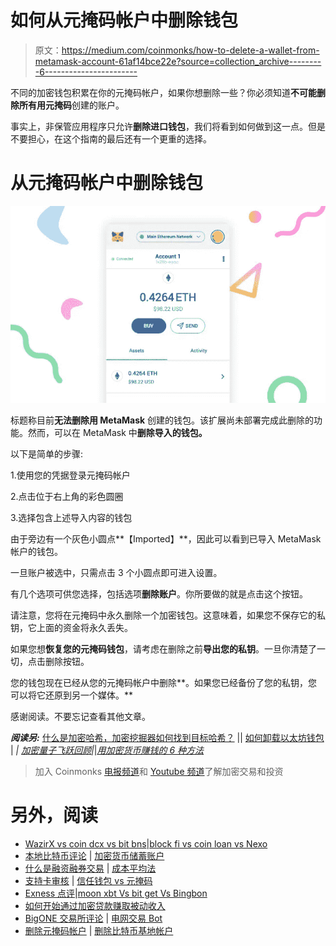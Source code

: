 # 如何从元掩码帐户中删除钱包

> 原文：<https://medium.com/coinmonks/how-to-delete-a-wallet-from-metamask-account-61af14bce22e?source=collection_archive---------6----------------------->

不同的加密钱包积累在你的元掩码帐户，如果你想删除一些？你必须知道**不可能删除所有用元掩码**创建的账户。

事实上，非保管应用程序只允许**删除进口钱包**，我们将看到如何做到这一点。但是不要担心，在这个指南的最后还有一个更重的选择。

# 从元掩码帐户中删除钱包

![](img/8fc5439510f4d981d454789e685d44cb.png)

标题称目前**无法删除用 MetaMask** 创建的钱包。该扩展尚未部署完成此删除的功能。然而，可以在 MetaMask 中**删除导入的钱包。**

以下是简单的步骤:

1.使用您的凭据登录元掩码帐户

2.点击位于右上角的彩色圆圈

3.选择包含上述导入内容的钱包

由于旁边有一个灰色小圆点**【Imported】**，因此可以看到已导入 MetaMask 帐户的钱包。

一旦账户被选中，只需点击 3 个小圆点即可进入设置。

有几个选项可供您选择，包括选项**删除账户**。你所要做的就是点击这个按钮。

请注意，您将在元掩码中永久删除一个加密钱包。这意味着，如果您不保存它的私钥，它上面的资金将永久丢失。

如果您想**恢复您的元掩码钱包**，请考虑在删除之前**导出您的私钥**。一旦你清楚了一切，点击删除按钮。

您的钱包现在已经从您的元掩码帐户中删除**。如果您已经备份了您的私钥，您可以将它还原到另一个媒体。**

感谢阅读。不要忘记查看其他文章。

***阅读另:*** [什么是加密哈希，加密挖掘器如何找到目标哈希？](/coinmonks/what-is-a-crypto-hash-and-how-do-crypto-miners-find-the-target-hash-3c28d2ed2f00) || [如何卸载以太坊钱包](https://cryptospix.com/how-to-uninstall-ethereum-wallet/) | *|* [*加密量子飞跃回顾*](/coinmonks/crypto-quantum-leap-review-april-2022-is-it-scam-or-legit-and-worth-buying-966597cae7b2)*|*|[*用加密货币赚钱的 6 种方法*](/coinmonks/6-ways-to-make-money-with-cryptocurrency-2022-a947c6f43f6e)

> 加入 Coinmonks [电报频道](https://t.me/coincodecap)和 [Youtube 频道](https://www.youtube.com/c/coinmonks/videos)了解加密交易和投资

# 另外，阅读

*   [WazirX vs coin dcx vs bit bns](/coinmonks/wazirx-vs-coindcx-vs-bitbns-149f4f19a2f1)|[block fi vs coin loan vs Nexo](/coinmonks/blockfi-vs-coinloan-vs-nexo-cb624635230d)
*   [本地比特币评论](/coinmonks/localbitcoins-review-6cc001c6ed56) | [加密货币储蓄账户](https://coincodecap.com/cryptocurrency-savings-accounts)
*   [什么是融资融券交易](https://coincodecap.com/margin-trading) | [成本平均法](https://coincodecap.com/dca)
*   [支持卡审核](https://coincodecap.com/uphold-card-review) | [信任钱包 vs 元掩码](https://coincodecap.com/trust-wallet-vs-metamask)
*   [Exness 点评](https://coincodecap.com/exness-review)|[moon xbt Vs bit get Vs Bingbon](https://coincodecap.com/bingbon-vs-bitget-vs-moonxbt)
*   [如何开始通过加密贷款赚取被动收入](https://coincodecap.com/passive-income-crypto-lending)
*   [BigONE 交易所评论](/coinmonks/bigone-exchange-review-64705d85a1d4) | [电网交易 Bot](https://coincodecap.com/grid-trading)
*   [删除元掩码帐户](https://coincodecap.com/delete-a-metamask-account) | [删除比特币基地帐户](https://coincodecap.com/delete-a-coinbase-account)